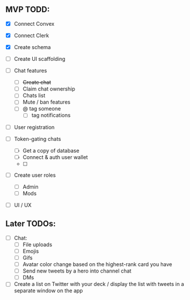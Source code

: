 ## MVP TODD:
- [x] Connect Convex
- [x] Connect Clerk
- [x] Create schema
- [ ] Create UI scaffolding
- [ ] Chat features
    - [ ] ~~Create chat~~
    - [ ] Claim chat ownership
    - [ ] Chats list
    - [ ] Mute / ban features
    - [ ] @ tag someone
        - [ ] tag notifications
- [ ] User registration
- [ ] Token-gating chats
    - [ ] Get a copy of database
    - [ ] Connect & auth user wallet
    - [ ] 
- [ ] Create user roles
    - [ ] Admin
    - [ ] Mods
- [ ] UI / UX


## Later TODOs:
- [ ] Chat:
    - [ ] File uploads
    - [ ] Emojis
    - [ ] Gifs
    - [ ] Avatar color change based on the highest-rank card you have
    - [ ] Send new tweets by a hero into channel chat
    - [ ] DMs 
- [ ] Create a list on Twitter with your deck / display the list with tweets in a separate window on the app